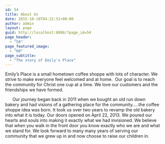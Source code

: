 ```yaml
---
id: 54
title: About Us
date: 2015-10-18T04:22:51+00:00
author: admin
layout: page
guid: http://localhost:8888/?page_id=54
page_header:
  - "58"
page_featured_image:
  - "60"
page_subtitle:
  - "The story of Emily's Place"
---
```

<p class="font_7" dir="ltr">
  Emily&#8217;s Place is a small hometown coffee shoppe with lots of character. We strive to make everyone feel welcomed and at home.  Our goal is to reach the community for Christ one cup at a time. We love our customers and the friendships we have formed.
</p>

<p class="font_7" dir="ltr">
        Our journey began back in 2011 when we bought an old run down bakery and had visions of a gathering place for the community&#8230;..the coffee shoppe idea was born. It took us over two years to revamp the old bakery into what it is today. Our doors opened on April 22, 2013. We poured our hearts and souls into making it exactly what we had invisioned. We believe that when you walk in the front door you know exactly who we are and what we stand for. We look forward to many many years of serving our community that we grew up in and now choose to raise our children in.
</p>